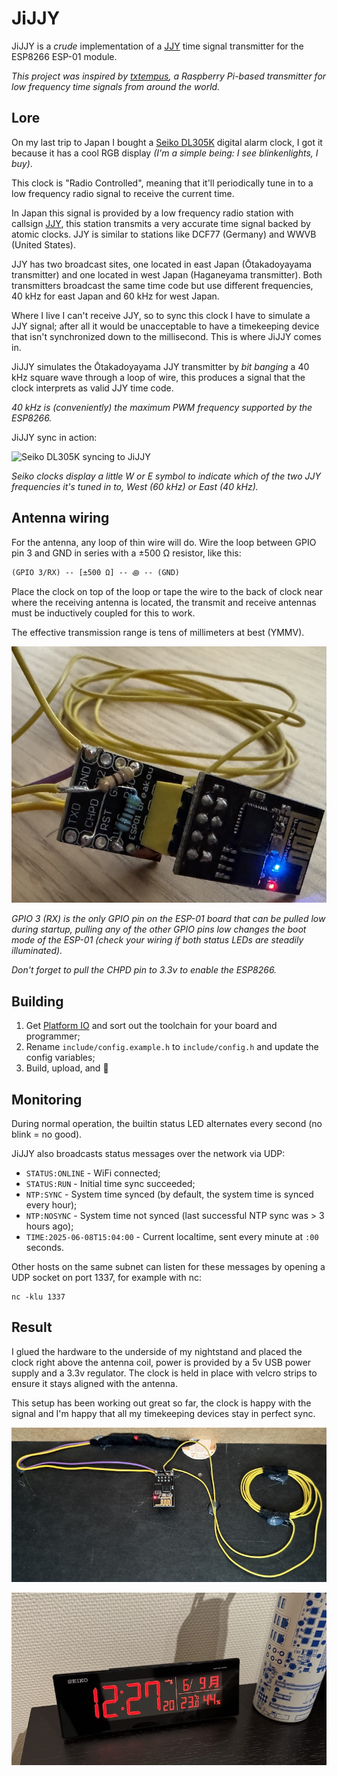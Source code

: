 # JiJJY

JiJJY is a *crude* implementation of a [JJY](https://www.nict.go.jp/en/sts/jjy.html) time signal transmitter for the ESP8266 ESP-01 module.

*This project was inspired by [txtempus](https://github.com/hzeller/txtempus), a Raspberry Pi-based transmitter for low frequency time signals from around the world.*


## Lore

On my last trip to Japan I bought a [Seiko DL305K](https://www.seiko-clock.co.jp/product-personal/digital/seiko-series-c3/dl305k.html) digital alarm clock, I got it because it has a cool RGB display *(I'm a simple being: I see blinkenlights, I buy)*.

This clock is "Radio Controlled", meaning that it'll periodically tune in to a low frequency radio signal to receive the current time.

In Japan this signal is provided by a low frequency radio station with callsign [JJY](https://www.nict.go.jp/en/sts/jjy.html), this station transmits a very accurate time signal backed by atomic clocks. JJY is similar to stations like DCF77 (Germany) and WWVB (United States).

JJY has two broadcast sites, one located in east Japan (Ōtakadoyayama transmitter) and one located in west Japan (Haganeyama transmitter). Both transmitters broadcast the same time code but use different frequencies, 40 kHz for east Japan and 60 kHz for west Japan.

Where I live I can't receive JJY, so to sync this clock I have to simulate a JJY signal; after all it would be unacceptable to have a timekeeping device that isn't synchronized down to the millisecond. This is where JiJJY comes in.

JiJJY simulates the Ōtakadoyayama JJY transmitter by *bit banging* a 40 kHz square wave through a loop of wire, this produces a signal that the clock interprets as valid JJY time code.

*40 kHz is (conveniently) the maximum PWM frequency supported by the ESP8266.*

JiJJY sync in action:

![Seiko DL305K syncing to JiJJY](img/JiJJY_Seiko_DL305K.gif)

*Seiko clocks display a little W or E symbol to indicate which of the two JJY frequencies it's tuned in to, West (60 kHz) or East (40 kHz).*


## Antenna wiring

For the antenna, any loop of thin wire will do. Wire the loop between GPIO pin 3 and GND in series with a ±500 Ω resistor, like this:

```
(GPIO 3/RX) -- [±500 Ω] -- ꩜ -- (GND)
```

Place the clock on top of the loop or tape the wire to the back of clock near where the receiving antenna is located, the transmit and receive antennas must be inductively coupled for this to work.

The effective transmission range is tens of millimeters at best (YMMV).

![JiJJY wiring](img/JiJJY_wiring.jpg)

*GPIO 3 (RX) is the only GPIO pin on the ESP-01 board that can be pulled low during startup, pulling any of the other GPIO pins low changes the boot mode of the ESP-01 (check your wiring if both status LEDs are steadily illuminated).*

*Don't forget to pull the CHPD pin to 3.3v to enable the ESP8266.*


## Building

1. Get [Platform IO](https://platformio.org/) and sort out the toolchain for your board and programmer;
1. Rename `include/config.example.h` to `include/config.h` and update the config variables;
1. Build, upload, and 🤞


## Monitoring

During normal operation, the builtin status LED alternates every second (no blink = no good).

JiJJY also broadcasts status messages over the network via UDP:

* `STATUS:ONLINE` - WiFi connected;
* `STATUS:RUN` - Initial time sync succeeded;
* `NTP:SYNC` - System time synced (by default, the system time is synced every hour);
* `NTP:NOSYNC` - System time not synced (last successful NTP sync was > 3 hours ago);
* `TIME:2025-06-08T15:04:00` - Current localtime, sent every minute at `:00` seconds.

Other hosts on the same subnet can listen for these messages by opening a UDP socket on port 1337, for example with nc:
```
nc -klu 1337
```


## Result

I glued the hardware to the underside of my nightstand and placed the clock right above the antenna coil, power is provided by a 5v USB power supply and a 3.3v regulator. The clock is held in place with velcro strips to ensure it stays aligned with the antenna.

This setup has been working out great so far, the clock is happy with the signal and I'm happy that all my timekeeping devices stay in perfect sync.

![JiJJY antenna mounted](img/JiJJY_installation.jpg)

![Seiko DL305K synced](img/JiJJY_result.jpg)
